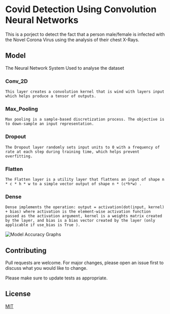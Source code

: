 # Covid Detection Using Convolution Neural Networks
This is a porject to detect the fact that a person male/female is infected with the Novel Corona Virus using the analysis of their chest X-Rays.

## Model
The Neural Network System Used to analyse the dataset

### Conv_2D
    This layer creates a convolution kernel that is wind with layers input which helps produce a tensor of outputs.
### Max_Pooling
    Max pooling is a sample-based discretization process. The objective is to down-sample an input representation.
### Dropout
    The Dropout layer randomly sets input units to 0 with a frequency of rate at each step during training time, which helps prevent overfitting.
### Flatten
    The Flatten layer is a utility layer that flattens an input of shape n * c * h * w to a simple vector output of shape n * (c*h*w) .
### Dense
    Dense implements the operation: output = activation(dot(input, kernel) + bias) where activation is the element-wise activation function passed as the activation argument, kernel is a weights matrix created by the layer, and bias is a bias vector created by the layer (only applicable if use_bias is True ).

![Model Accuracy Graphs](https://github.com/kartikeya72001/CovidDetection/Models/Model-21-98.28(-)/Model-21-98.28(-)(1).png?raw=true)



## Contributing
Pull requests are welcome. For major changes, please open an issue first to discuss what you would like to change.

Please make sure to update tests as appropriate.

## License
[MIT](https://choosealicense.com/licenses/mit/)